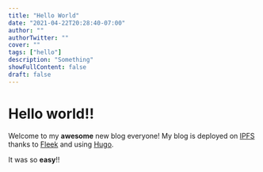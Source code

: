 ```yaml
---
title: "Hello World"
date: "2021-04-22T20:28:40-07:00"
author: ""
authorTwitter: ""
cover: ""
tags: ["hello"]
description: "Something"
showFullContent: false
draft: false
---
```


# Hello world!!

Welcome to my **awesome** new blog everyone! My blog is deployed on [IPFS](https://ipfs.io) thanks to [Fleek](https://fleek.co) and using [Hugo](https://http://gohugo.io/).

It was so **easy**!!